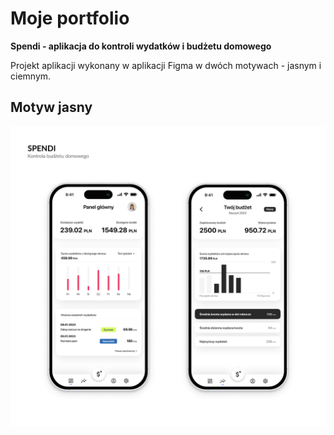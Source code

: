 # Moje portfolio

**Spendi - aplikacja do kontroli wydatków i budżetu domowego**

Projekt aplikacji wykonany w aplikacji Figma w dwóch motywach - jasnym i ciemnym.

## Motyw jasny 

![image](https://github.com/patrykdzieza/portfolio/blob/815744fab725de4cce73e3b6f4ee94ad2fcc08f9/Spendi/Spendi_light-theme.png)
